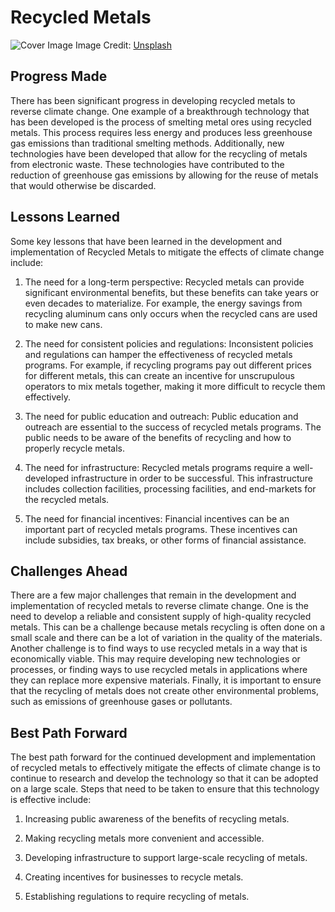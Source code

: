 # Recycled Metals

![Cover Image](https://images.unsplash.com/photo-1625662276901-4a7ec44fbeed?crop=entropy&cs=tinysrgb&fit=max&fm=jpg&ixid=Mnw0NDM1NTZ8MHwxfHNlYXJjaHwxfHxSZWN5Y2xlZCUyME1ldGFsc3xlbnwwfHx8fDE2ODMwNjI2NDY&ixlib=rb-4.0.3&q=80&w=1080)
Image Credit: [Unsplash](https://unsplash.com/@v2osk)

## Progress Made

There has been significant progress in developing recycled metals to reverse climate change. One example of a breakthrough technology that has been developed is the process of smelting metal ores using recycled metals. This process requires less energy and produces less greenhouse gas emissions than traditional smelting methods. Additionally, new technologies have been developed that allow for the recycling of metals from electronic waste. These technologies have contributed to the reduction of greenhouse gas emissions by allowing for the reuse of metals that would otherwise be discarded.

## Lessons Learned

Some key lessons that have been learned in the development and implementation of Recycled Metals to mitigate the effects of climate change include:

1. The need for a long-term perspective: Recycled metals can provide significant environmental benefits, but these benefits can take years or even decades to materialize. For example, the energy savings from recycling aluminum cans only occurs when the recycled cans are used to make new cans.

2. The need for consistent policies and regulations: Inconsistent policies and regulations can hamper the effectiveness of recycled metals programs. For example, if recycling programs pay out different prices for different metals, this can create an incentive for unscrupulous operators to mix metals together, making it more difficult to recycle them effectively.

3. The need for public education and outreach: Public education and outreach are essential to the success of recycled metals programs. The public needs to be aware of the benefits of recycling and how to properly recycle metals.

4. The need for infrastructure: Recycled metals programs require a well-developed infrastructure in order to be successful. This infrastructure includes collection facilities, processing facilities, and end-markets for the recycled metals.

5. The need for financial incentives: Financial incentives can be an important part of recycled metals programs. These incentives can include subsidies, tax breaks, or other forms of financial assistance.

## Challenges Ahead

There are a few major challenges that remain in the development and implementation of recycled metals to reverse climate change. One is the need to develop a reliable and consistent supply of high-quality recycled metals. This can be a challenge because metals recycling is often done on a small scale and there can be a lot of variation in the quality of the materials. Another challenge is to find ways to use recycled metals in a way that is economically viable. This may require developing new technologies or processes, or finding ways to use recycled metals in applications where they can replace more expensive materials. Finally, it is important to ensure that the recycling of metals does not create other environmental problems, such as emissions of greenhouse gases or pollutants.

## Best Path Forward

The best path forward for the continued development and implementation of recycled metals to effectively mitigate the effects of climate change is to continue to research and develop the technology so that it can be adopted on a large scale. Steps that need to be taken to ensure that this technology is effective include:

1. Increasing public awareness of the benefits of recycling metals.

2. Making recycling metals more convenient and accessible.

3. Developing infrastructure to support large-scale recycling of metals.

4. Creating incentives for businesses to recycle metals.

5. Establishing regulations to require recycling of metals.

